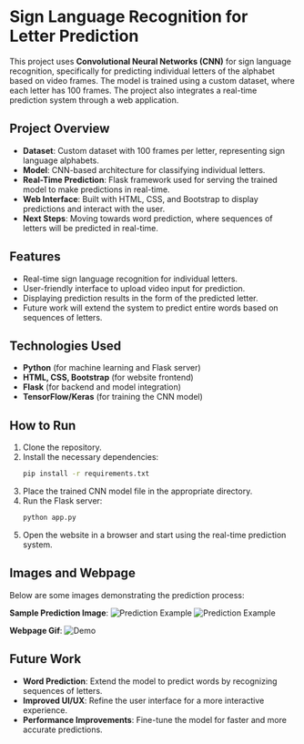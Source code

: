 # Sign Language Recognition for Letter Prediction

This project uses **Convolutional Neural Networks (CNN)** for sign language recognition, specifically for predicting individual letters of the alphabet based on video frames. The model is trained using a custom dataset, where each letter has 100 frames. The project also integrates a real-time prediction system through a web application.

## Project Overview

- **Dataset**: Custom dataset with 100 frames per letter, representing sign language alphabets.
- **Model**: CNN-based architecture for classifying individual letters.
- **Real-Time Prediction**: Flask framework used for serving the trained model to make predictions in real-time.
- **Web Interface**: Built with HTML, CSS, and Bootstrap to display predictions and interact with the user.
- **Next Steps**: Moving towards word prediction, where sequences of letters will be predicted in real-time.

## Features

- Real-time sign language recognition for individual letters.
- User-friendly interface to upload video input for prediction.
- Displaying prediction results in the form of the predicted letter.
- Future work will extend the system to predict entire words based on sequences of letters.

## Technologies Used

- **Python** (for machine learning and Flask server)
- **HTML, CSS, Bootstrap** (for website frontend)
- **Flask** (for backend and model integration)
- **TensorFlow/Keras** (for training the CNN model)

## How to Run

1. Clone the repository.
2. Install the necessary dependencies:
   ```bash
   pip install -r requirements.txt
3. Place the trained CNN model file in the appropriate directory.
4. Run the Flask server:
   ```bash
   python app.py   
5. Open the website in a browser and start using the real-time prediction system.

## Images and Webpage

Below are some images demonstrating the prediction process:

 **Sample Prediction Image**:
  ![Prediction Example](images/image1.jpg)
  ![Prediction Example](images/Image2.jpg)

 **Webpage Gif**:
  ![Demo](images/demo.gif)

## Future Work

- **Word Prediction**: Extend the model to predict words by recognizing sequences of letters.
- **Improved UI/UX**: Refine the user interface for a more interactive experience.
- **Performance Improvements**: Fine-tune the model for faster and more accurate predictions.


  


